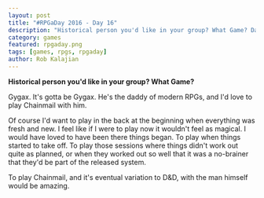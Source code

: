 ```yaml
---
layout: post
title: "#RPGaDay 2016 - Day 16"
description: "Historical person you'd like in your group? What Game? Day 16 of #RPGaDay."
category: games
featured: rpgaday.png
tags: [games, rpgs, rpgaday]
author: Rob Kalajian
---
```


**Historical person you'd like in your group? What Game?**

Gygax. It's gotta be Gygax. He's the daddy of modern RPGs, and I'd love to play Chainmail with him.

Of course I'd want to play in the back at the beginning when everything was fresh and new. I feel like if I were to play now it wouldn't feel as magical. I would have loved to have been there things began. To play when things started to take off. To play those sessions where things didn't work out quite as planned, or when they worked out so well that it was a no-brainer that they'd be part of the released system.

To play Chainmail, and it's eventual variation to D&D, with the man himself would be amazing.
